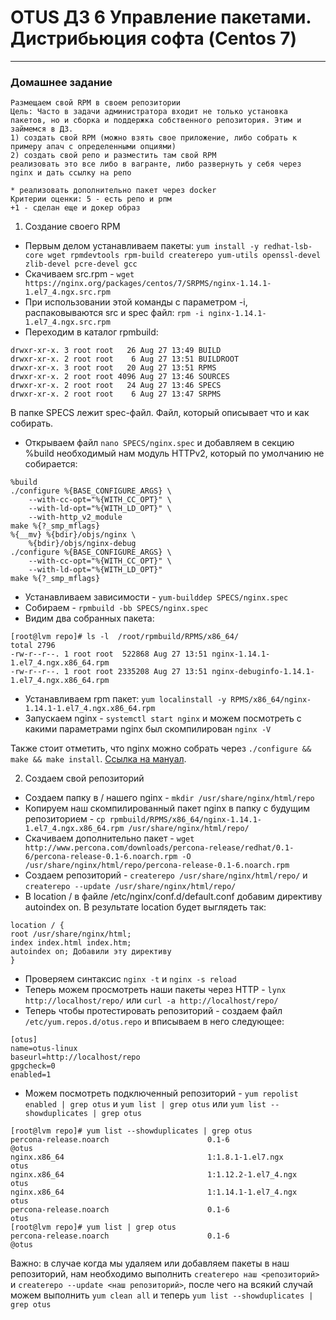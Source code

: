 # OTUS ДЗ 6 Управление пакетами. Дистрибьюция софта (Centos 7)
-----------------------------------------------------------------------
### Домашнее задание

    Размещаем свой RPM в своем репозитории
    Цель: Часто в задачи администратора входит не только установка пакетов, но и сборка и поддержка собственного репозитория. Этим и займемся в ДЗ.
    1) создать свой RPM (можно взять свое приложение, либо собрать к примеру апач с определенными опциями)
    2) создать свой репо и разместить там свой RPM
    реализовать это все либо в вагранте, либо развернуть у себя через nginx и дать ссылку на репо 

    * реализовать дополнительно пакет через docker
    Критерии оценки: 5 - есть репо и рпм
    +1 - сделан еще и докер образ

1. Создание своего RPM
- Первым делом устанавливаем пакеты: ```yum install -y redhat-lsb-core wget rpmdevtools rpm-build createrepo yum-utils openssl-devel zlib-devel pcre-devel gcc```
- Скачиваем src.rpm - ```wget https://nginx.org/packages/centos/7/SRPMS/nginx-1.14.1-1.el7_4.ngx.src.rpm```
- При использовании этой команды с параметром -i, распаковываются src и spec файл: ```rpm -i nginx-1.14.1-1.el7_4.ngx.src.rpm```
- Переходим в каталог rpmbuild:
```
drwxr-xr-x. 3 root root   26 Aug 27 13:49 BUILD
drwxr-xr-x. 2 root root    6 Aug 27 13:51 BUILDROOT
drwxr-xr-x. 3 root root   20 Aug 27 13:51 RPMS
drwxr-xr-x. 2 root root 4096 Aug 27 13:46 SOURCES
drwxr-xr-x. 2 root root   24 Aug 27 13:46 SPECS
drwxr-xr-x. 2 root root    6 Aug 27 13:47 SRPMS
```
В папке SPECS лежит spec-файл. Файл, который описывает что и как собирать.
- Открываем файл ```nano SPECS/nginx.spec``` и добавляем в секцию %build необходимый нам модуль HTTPv2, который по умолчанию не собирается:
```
%build
./configure %{BASE_CONFIGURE_ARGS} \
    --with-cc-opt="%{WITH_CC_OPT}" \
    --with-ld-opt="%{WITH_LD_OPT}" \
    --with-http_v2_module
make %{?_smp_mflags}
%{__mv} %{bdir}/objs/nginx \
    %{bdir}/objs/nginx-debug
./configure %{BASE_CONFIGURE_ARGS} \
    --with-cc-opt="%{WITH_CC_OPT}" \
    --with-ld-opt="%{WITH_LD_OPT}"
make %{?_smp_mflags}
```
- Устанавливаем зависимости - ```yum-builddep SPECS/nginx.spec```
- Собираем - ```rpmbuild -bb SPECS/nginx.spec```
- Видим два собранных пакета:
```
[root@lvm repo]# ls -l  /root/rpmbuild/RPMS/x86_64/
total 2796
-rw-r--r--. 1 root root  522868 Aug 27 13:51 nginx-1.14.1-1.el7_4.ngx.x86_64.rpm
-rw-r--r--. 1 root root 2335208 Aug 27 13:51 nginx-debuginfo-1.14.1-1.el7_4.ngx.x86_64.rpm
```
- Устанавливаем rpm пакет: ```yum localinstall -y RPMS/x86_64/nginx-1.14.1-1.el7_4.ngx.x86_64.rpm```
- Запускаем nginx - ```systemctl start nginx``` и можем посмотреть с какими параметрами nginx был скомпилирован ```nginx -V```

Также стоит отметить, что nginx можно собрать через ```./configure && make && make install```. [Ссылка на мануал].

2. Создаем свой репозиторий
- Создаем папку в / нашего nginx - ```mkdir /usr/share/nginx/html/repo```
- Копируем наш скомпилированный пакет nginx в папку с будущим репозиторием - ```cp rpmbuild/RPMS/x86_64/nginx-1.14.1-1.el7_4.ngx.x86_64.rpm /usr/share/nginx/html/repo/```
- Скачиваем дополнительно пакет - ```wget http://www.percona.com/downloads/percona-release/redhat/0.1-6/percona-release-0.1-6.noarch.rpm -O /usr/share/nginx/html/repo/percona-release-0.1-6.noarch.rpm```
- Создаем репозиторий - ```createrepo /usr/share/nginx/html/repo/``` и ```createrepo --update /usr/share/nginx/html/repo/```
- В location / в файле /etc/nginx/conf.d/default.conf добавим директиву autoindex on. В результате location будет выглядеть так:
```
location / {
root /usr/share/nginx/html;
index index.html index.htm;
autoindex on; Добавили эту директиву
}
```
- Проверяем синтаксис ```nginx -t``` и ```nginx -s reload```
- Теперь можем просмотреть наши пакеты через HTTP - ```lynx http://localhost/repo/``` или ```curl -a http://localhost/repo/```
- Теперь чтобы протестировать репозиторий - создаем файл ``` /etc/yum.repos.d/otus.repo``` и вписываем в него следующее:
```
[otus]
name=otus-linux
baseurl=http://localhost/repo
gpgcheck=0
enabled=1
```
- Можем посмотреть подключенный репозиторий - ```yum repolist enabled | grep otus``` и ```yum list | grep otus``` или ```yum list --showduplicates | grep otus```
```
[root@lvm repo]# yum list --showduplicates | grep otus
percona-release.noarch                      0.1-6                      @otus
nginx.x86_64                                1:1.8.1-1.el7.ngx          otus
nginx.x86_64                                1:1.12.2-1.el7_4.ngx       otus
nginx.x86_64                                1:1.14.1-1.el7_4.ngx       otus
percona-release.noarch                      0.1-6                      otus
[root@lvm repo]# yum list | grep otus
percona-release.noarch                      0.1-6                      @otus
```
Важно: в случае когда мы удаляем или добавляем пакеты в наш репозиторий, нам необходимо выполнить ```createrepo наш <репозиторий>``` и ```createrepo --update <наш репозиторий>```, 
после чего на всякий случай можем выполнить ```yum clean all``` и теперь ```yum list --showduplicates | grep otus```

[Ссылка на мануал]:https://www.howtoforge.com/how-to-build-nginx-from-source-on-centos-7/
